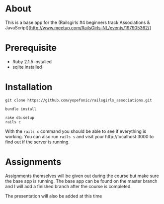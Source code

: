 # About

This is a base app for the (Railsgirls #4 beginners track Associations & JavaScript)[http://www.meetup.com/RailsGirls-NL/events/197905362/]

# Prerequisite

* Ruby 2.1.5 installed
* sqlite installed

# Installation

```
git clone https://github.com/yopefonic/railsgirls_associations.git

bundle install

rake db:setup
rails c
```

With the ```rails c``` command you should be able to see if everything is working. You can also run ```rails s``` and visit your http://localhost:3000 to find out if the server is running.

# Assignments

Assignments themselves will be given out during the course but make sure the base app is running. The base app can be found on the master branch and I will add a finished branch after the course is completed.

The presentation will also be added at this time
